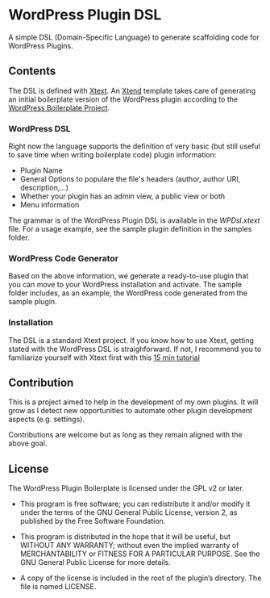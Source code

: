 # WordPress Plugin DSL
 A simple DSL (Domain-Specific Language) to generate scaffolding code for WordPress Plugins. 
 
## Contents

The DSL is defined with [Xtext](https://www.eclipse.org/Xtext/). An [Xtend](https://www.eclipse.org/xtend/) template takes care of generating an initial boilerplate version of the WordPress plugin according to the [WordPress Boilerplate Project](https://github.com/DevinVinson/WordPress-Plugin-Boilerplate).
 
 ### WordPress DSL
 Right now the language supports the definition of very basic (but still useful to save time when writing boilerplate code) plugin information:
 
 - Plugin Name
 - General Options to populare the file's headers (author, author URI, description,...)
 - Whether your plugin has an admin view, a public view or both
 - Menu information
 
 The grammar is of the WordPress Plugin DSL is available in the *WPDsl.xtext* file. For a usage example, see the sample plugin definition in the samples folder. 
 
  ### WordPress Code Generator
  Based on the above information, we generate a ready-to-use plugin that you can move to your WordPress installation and activate. The sample folder includes, as an example, the WordPress code generated from the sample plugin.
  
 
  ### Installation
  The DSL is a standard Xtext project. If you know how to use Xtext, getting stated with the WordPress DSL is straighforward. If not, I   recommend you to familiarize yourself with Xtext first with this [15 min tutorial](https://www.eclipse.org/Xtext/documentation/102_domainmodelwalkthrough.html)
  
  
## Contribution
This is a project aimed to help in the development of my own plugins. It will grow as I detect new opportunities to automate other plugin development aspects (e.g. settings). 

Contributions are welcome but as long as they remain aligned with the above goal. 

## License
The WordPress Plugin Boilerplate is licensed under the GPL v2 or later.

* This program is free software; you can redistribute it and/or modify it under the terms of the GNU General Public License, version 2, as published by the Free Software Foundation.

* This program is distributed in the hope that it will be useful, but WITHOUT ANY WARRANTY; without even the implied warranty of MERCHANTABILITY or FITNESS FOR A PARTICULAR PURPOSE. See the GNU General Public License for more details.

* A copy of the license is included in the root of the plugin’s directory. The file is named LICENSE.
